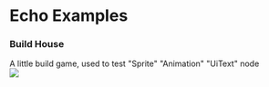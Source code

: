 # Echo Examples

### Build House
A little build game, used to test "Sprite" "Animation" "UiText" node   
![](https://github.com/timi-liuliang/echo-examples/blob/master/ads/build_house.gif?raw=true)
